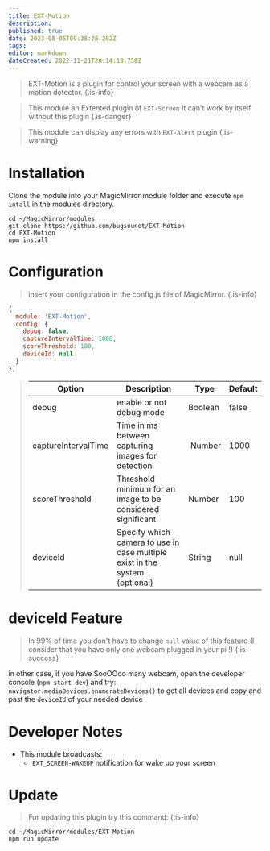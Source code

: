 ```yaml
---
title: EXT-Motion
description: 
published: true
date: 2023-08-05T09:38:28.202Z
tags: 
editor: markdown
dateCreated: 2022-11-21T20:14:18.758Z
---
```


> EXT-Motion is a plugin for control your screen with a webcam as a motion detector.
{.is-info}


> This module an Extented plugin of `EXT-Screen`
> It can't work by itself without this plugin
{.is-danger}

> This module can display any errors with `EXT-Alert` plugin
{.is-warning}


# Installation

Clone the module into your MagicMirror module folder and execute `npm intall` in the modules directory.
```
cd ~/MagicMirror/modules
git clone https://github.com/bugsounet/EXT-Motion
cd EXT-Motion
npm install
```

# Configuration
> insert your configuration in the config.js file of MagicMirror.
{.is-info}


```js
{
  module: 'EXT-Motion',
  config: {
    debug: false,
    captureIntervalTime: 1000,
    scoreThreshold: 100,
    deviceId: null
  }
},
```

> | Option  | Description | Type | Default |
> | ------- | --- | --- | --- |
> | debug | enable or not debug mode | Boolean | false |
> | captureIntervalTime | Time in ms between capturing images for detection | Number | 1000 |
> | scoreThreshold | Threshold minimum for an image to be considered significant | Number | 100 |
> | deviceId | Specify which camera to use in case multiple exist in the system. (optional) | String | null |

# deviceId Feature
> In 99% of time you don't have to change `null` value of this feature (I consider that you have only one webcam plugged in your pi !)
{.is-success}

in other case, if you have SooOOoo many webcam, open the developer console (`npm start dev`) and try:
`navigator.mediaDevices.enumerateDevices()` to get all devices
and copy and past the `deviceId` of your needed device

# Developer Notes

- This module broadcasts:
  * `EXT_SCREEN-WAKEUP` notification for wake up your screen

# Update
> For updating this plugin try this command:
{.is-info}

```
cd ~/MagicMirror/modules/EXT-Motion
npm run update
```

